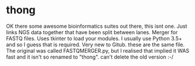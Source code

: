 # thong
OK there some awesome bioinformatics suites out there, this isnt one.  Just links NGS data together that have been split between lanes.
Merger for FASTQ files. Uses tkinter to load your modules. I usually use Python 3.5+ and so I guess that is required.
Very new to Gitub. these are the same file. The original was called FASTQMERGER.py, but I realised that implied it WAS fast and it isn't so renamed to "thong". can't delete the old version :-/
